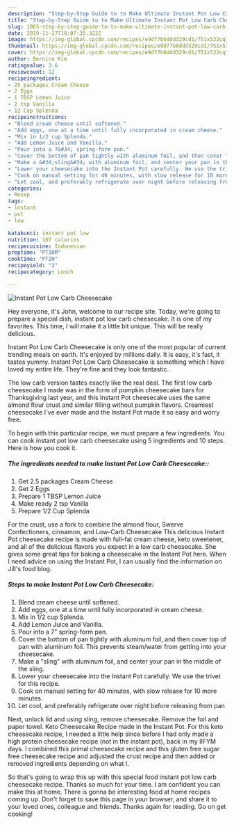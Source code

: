 ```yaml
---
description: "Step-by-Step Guide to to Make Ultimate Instant Pot Low Carb Cheesecake"
title: "Step-by-Step Guide to to Make Ultimate Instant Pot Low Carb Cheesecake"
slug: 1065-step-by-step-guide-to-to-make-ultimate-instant-pot-low-carb-cheesecake
date: 2019-11-27T18:07:35.322Z
image: https://img-global.cpcdn.com/recipes/e9d77b6ddd329cd1/751x532cq70/instant-pot-low-carb-cheesecake-recipe-main-photo.jpg
thumbnail: https://img-global.cpcdn.com/recipes/e9d77b6ddd329cd1/751x532cq70/instant-pot-low-carb-cheesecake-recipe-main-photo.jpg
cover: https://img-global.cpcdn.com/recipes/e9d77b6ddd329cd1/751x532cq70/instant-pot-low-carb-cheesecake-recipe-main-photo.jpg
author: Bernice Kim
ratingvalue: 3.6
reviewcount: 12
recipeingredient:
- 25 packages Cream Cheese
- 2 Eggs
- 1 TBSP Lemon Juice
- 2 tsp Vanilla
- 12 Cup Splenda
recipeinstructions:
- "Blend cream cheese until softened."
- "Add eggs, one at a time until fully incorporated in cream cheese."
- "Mix in 1/2 cup Splenda."
- "Add Lemon Juice and Vanilla."
- "Pour into a 7&#34; spring-form pan."
- "Cover the bottom of pan tightly with aluminum foil, and then cover top of pan with aluminum foil. This prevents steam/water from getting into your cheesecake."
- "Make a &#34;sling&#34; with aluminum foil, and center your pan in the middle of the sling."
- "Lower your cheesecake into the Instant Pot carefully. We use the trivet for this recipe."
- "Cook on manual setting for 40 minutes, with slow release for 10 more minutes."
- "Let cool, and preferably refrigerate over night before releasing from pan"
categories:
- Resep
tags:
- instant
- pot
- low

katakunci: instant pot low
nutrition: 107 calories
recipecuisine: Indonesian
preptime: "PT30M"
cooktime: "PT2H"
recipeyield: "3"
recipecategory: Lunch

---
```



![Instant Pot Low Carb Cheesecake](https://img-global.cpcdn.com/recipes/e9d77b6ddd329cd1/751x532cq70/instant-pot-low-carb-cheesecake-recipe-main-photo.jpg)

Hey everyone, it's John, welcome to our recipe site. Today, we're going to prepare a special dish, instant pot low carb cheesecake. It is one of my favorites. This time, I will make it a little bit unique. This will be really delicious.

Instant Pot Low Carb Cheesecake is only one of the most popular of current trending meals on earth. It's enjoyed by millions daily. It is easy, it's fast, it tastes yummy. Instant Pot Low Carb Cheesecake is something which I have loved my entire life. They're fine and they look fantastic.

The low carb version tastes exactly like the real deal. The first low carb cheesecake I made was in the form of pumpkin cheesecake bars for Thanksgiving last year, and this Instant Pot cheesecake uses the same almond flour crust and similar filling without pumpkin flavors. Creamiest cheesecake I&#39;ve ever made and the Instant Pot made it so easy and worry free.


To begin with this particular recipe, we must prepare a few ingredients. You can cook instant pot low carb cheesecake using 5 ingredients and 10 steps. Here is how you cook it.

##### The ingredients needed to make Instant Pot Low Carb Cheesecake::

1. Get 2.5 packages Cream Cheese
1. Get 2 Eggs
1. Prepare 1 TBSP Lemon Juice
1. Make ready 2 tsp Vanilla
1. Prepare 1/2 Cup Splenda


For the crust, use a fork to combine the almond flour, Swerve Confectioners, cinnamon, and Low-Carb Cheesecake This delicious Instant Pot cheesecake recipe is made with full-fat cream cheese, keto sweetener, and all of the delicious flavors you expect in a low carb cheesecake. She gives some great tips for baking a cheesecake in the Instant Pot here. When I need advice on using the Instant Pot, I can usually find the information on Jill&#39;s food blog. 

##### Steps to make Instant Pot Low Carb Cheesecake:

1. Blend cream cheese until softened.
1. Add eggs, one at a time until fully incorporated in cream cheese.
1. Mix in 1/2 cup Splenda.
1. Add Lemon Juice and Vanilla.
1. Pour into a 7&#34; spring-form pan.
1. Cover the bottom of pan tightly with aluminum foil, and then cover top of pan with aluminum foil. This prevents steam/water from getting into your cheesecake.
1. Make a &#34;sling&#34; with aluminum foil, and center your pan in the middle of the sling.
1. Lower your cheesecake into the Instant Pot carefully. We use the trivet for this recipe.
1. Cook on manual setting for 40 minutes, with slow release for 10 more minutes.
1. Let cool, and preferably refrigerate over night before releasing from pan


Next, unlock lid and using sling, remove cheesecake. Remove the foil and paper towel. Keto Cheesecake Recipe made in the Instant Pot. For this keto cheesecake recipe, I needed a little help since before I had only made a high protein cheesecake recipe (not in the instant pot), back in my IIFYM days. I combined this primal cheesecake recipe and this gluten free sugar free cheesecake recipe and adjusted the crust recipe and then added or removed ingredients depending on what I. 

So that's going to wrap this up with this special food instant pot low carb cheesecake recipe. Thanks so much for your time. I am confident you can make this at home. There is gonna be interesting food at home recipes coming up. Don't forget to save this page in your browser, and share it to your loved ones, colleague and friends. Thanks again for reading. Go on get cooking!
